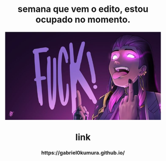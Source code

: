 <h1 align="center">semana que vem o edito, estou ocupado no momento.</h1>
<h3 align="center"></h3>

<div align="center">
<img style="display: block;-webkit-user-select: none;margin: auto;background-color: hsl(0, 0%, 90%);" src="im3.jpg" width='800'>
</div>

<h1 align="center"></h1>
<h1 align="center">link</h1>
<h3 align="center">https://gabriel0kumura.github.io/</h3>
<h1 align="center"></h1>

